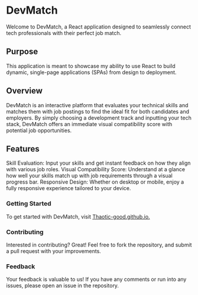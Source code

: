 # DevMatch
Welcome to DevMatch, a React application designed to seamlessly connect tech professionals with their perfect job match. 

## Purpose
This application is meant to showcase my ability to use React to build dynamic, single-page applications (SPAs) from design to deployment.

## Overview
DevMatch is an interactive platform that evaluates your technical skills and matches them with job postings to find the ideal fit for both candidates and employers. By simply choosing a development track and inputting your tech stack, DevMatch offers an immediate visual compatibility score with potential job opportunities.

## Features
Skill Evaluation: Input your skills and get instant feedback on how they align with various job roles.
Visual Compatibility Score: Understand at a glance how well your skills match up with job requirements through a visual progress bar.
Responsive Design: Whether on desktop or mobile, enjoy a fully responsive experience tailored to your device.

### Getting Started
To get started with DevMatch, visit [Thaotic-good.github.io.](https://thaotic-good.github.io/DevMatch/)

### Contributing
Interested in contributing? Great! Feel free to fork the repository, and submit a pull request with your improvements.

### Feedback
Your feedback is valuable to us! If you have any comments or run into any issues, please open an issue in the repository.
